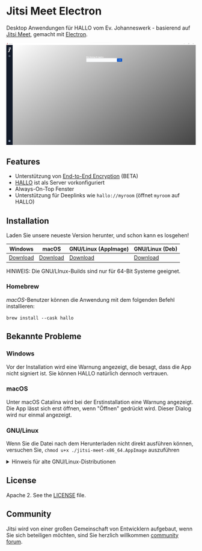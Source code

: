 # Jitsi Meet Electron

Desktop Anwendungen für HALLO vom Ev. Johanneswerk - basierend auf [Jitsi Meet], gemacht mit [Electron].

![](screenshot.png)

## Features

- Unterstützung von [End-to-End Encryption](https://jitsi.org/blog/e2ee/) (BETA)
- [HALLO](https://hallo.johanneswerk.de) ist als Server vorkonfiguriert
- Always-On-Top Fenster
- Unterstützung für Deeplinks wie `hallo://myroom` (öffnet `myroom` auf HALLO)

## Installation

Laden Sie unsere neueste Version herunter, und schon kann es losgehen!

| Windows | macOS | GNU/Linux (AppImage) | GNU/Linux (Deb) |
| -- | -- | -- | -- |
| [Download](https://github.com/de-johannes/hallo-desktop/releases/latest/download/hallo-install.exe) | [Download](https://github.com/de-johannes/hallo-desktop/releases/latest/download/hallo-install.dmg) | [Download](https://github.com/de-johannes/hallo-desktop/releases/latest/download/hallo-install-x86_64.AppImage) | [Download](https://github.com/de-johannes/hallo-desktop/releases/latest/download/hallo-install-amd64.deb) |

HINWEIS: Die GNU/LInux-Builds sind nur für 64-Bit Systeme geeignet.

### Homebrew

*macOS*-Benutzer können  die Anwendung mit dem folgenden Befehl installieren:

```
brew install --cask hallo
```


## Bekannte Probleme

### Windows

Vor der Installation wird eine Warnung angezeigt, die besagt, dass die App nicht signiert ist. Sie können HALLO natürlich dennoch vertrauen.

### macOS

Unter macOS Catalina wird bei der Erstinstallation eine Warnung angezeigt. Die App lässt sich erst öffnen, wenn "Öffnen" gedrückt wird. Dieser Dialog wird nur einmal angezeigt.

### GNU/Linux

Wenn Sie die Datei nach dem Herunterladen nicht direkt ausführen können, versuchen Sie, `chmod u+x ./jitsi-meet-x86_64.AppImage` auszuführen

<details><summary>Hinweis für alte GNU/Linux-Distributionen</summary>

Sie könnten den folgenden Fehler erhalten:

```
FATAL:nss_util.cc(632)] NSS_VersionCheck("3.26") failed. NSS >= 3.26 is required.
Please upgrade to the latest NSS, and if you still get this error, contact your
distribution maintainer.
```

Wenn Sie dies tun, installieren Sie bitte NSS (Beispiel für Debian / Ubuntu):

```bash
sudo apt-get install libnss3
```

</details>

## License

Apache 2. See the [LICENSE] file.

## Community

Jitsi wird von einer großen Gemeinschaft von Entwicklern aufgebaut, wenn Sie sich beteiligen möchten,
sind Sie herzlich willkommen [community forum].

[Jitsi Meet]: https://github.com/jitsi/jitsi-meet
[Electron]: https://electronjs.org/
[latest release]: https://github.com/de-johannes/jitsi-meet-electron/releases/latest
[jitsi-meet-electron-sdk]: https://github.com/jitsi/jitsi-meet-electron-sdk
[jitsi-meet-electron-sdk README]: https://github.com/jitsi/jitsi-meet-electron-sdk/blob/master/README.md
[community forum]: https://community.jitsi.org/
[LICENSE]: LICENSE
